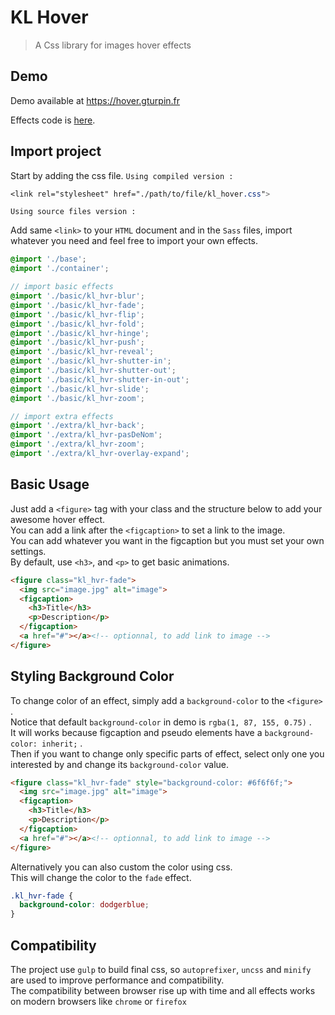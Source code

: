# KL Hover
> A Css library for images hover effects

## Demo
Demo available at <a href="https://hover.gturpin.fr">https://hover.gturpin.fr</a>   

Effects code is <a href="https://gitlab.com/krealab/interne/game-of-snippets/blob/master/kl_hover/assets/src/scss/">here</a>.  

## Import project

Start by adding the css file.
  `Using compiled version :`

```css
<link rel="stylesheet" href="./path/to/file/kl_hover.css">
```

`Using source files version :`

Add same `<link>` to your `HTML` document and in the `Sass` files, import whatever you need and feel free to import your own effects.

```scss
@import './base';
@import './container';

// import basic effects
@import './basic/kl_hvr-blur';
@import './basic/kl_hvr-fade';
@import './basic/kl_hvr-flip';
@import './basic/kl_hvr-fold';
@import './basic/kl_hvr-hinge';
@import './basic/kl_hvr-push';
@import './basic/kl_hvr-reveal';
@import './basic/kl_hvr-shutter-in';
@import './basic/kl_hvr-shutter-out';
@import './basic/kl_hvr-shutter-in-out';
@import './basic/kl_hvr-slide';
@import './basic/kl_hvr-zoom';

// import extra effects
@import './extra/kl_hvr-back';
@import './extra/kl_hvr-pasDeNom';
@import './extra/kl_hvr-zoom';
@import './extra/kl_hvr-overlay-expand';
```

## Basic Usage

Just add a `<figure>` tag with your class and the structure below to add your awesome hover effect.  
You can add a link after the `<figcaption>` to set a link to the image.  
You can add whatever you want in the figcaption but you must set your own settings.  
By default, use `<h3>`, and `<p>` to get basic animations.

```html
<figure class="kl_hvr-fade">
  <img src="image.jpg" alt="image">
  <figcaption>
    <h3>Title</h3>
    <p>Description</p>
  </figcaption>
  <a href="#"></a><!-- optionnal, to add link to image -->
</figure>
```

## Styling Background Color

To change color of an effect, simply add a `background-color` to the `<figure>` .  
Notice that default `background-color` in demo is `rgba(1, 87, 155, 0.75)` .  
It will works because figcaption and pseudo elements have a `background-color: inherit;` .  
Then if you want to change only specific parts of effect, select only one you interested by and change its `background-color` value.

```html
<figure class="kl_hvr-fade" style="background-color: #6f6f6f;">
  <img src="image.jpg" alt="image">
  <figcaption>
    <h3>Title</h3>
    <p>Description</p>
  </figcaption>
  <a href="#"></a><!-- optionnal, to add link to image -->
</figure>
```

Alternatively you can also custom the color using css.  
This will change the color to the `fade` effect.

```css
.kl_hvr-fade {
  background-color: dodgerblue;
}
```

## Compatibility

The project use `gulp` to build final css, so `autoprefixer`, `uncss` and `minify` are used to improve performance and compatibility.  
The compatibility between browser rise up with time and all effects works on modern browsers like `chrome` or `firefox`
